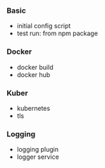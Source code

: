 ### Basic

- initial config script
- test run: from npm package

### Docker

- docker build
- docker hub

### Kuber

- kubernetes
- tls

### Logging

- logging plugin
- logger service
